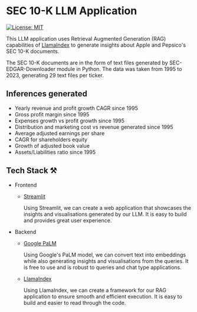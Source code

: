 # SEC 10-K LLM Application

[![License: MIT](https://img.shields.io/badge/License-MIT-yellow.svg)](https://opensource.org/licenses/MIT)

This LLM application uses Retrieval Augmented Generation (RAG) capabilities of [LlamaIndex](https://github.com/jerryjliu/llama_index) to generate insights about Apple and Pepsico's SEC 10-K documents.

The SEC 10-K documents are in the form of text files generated by SEC-EDGAR-Downloader module in Python. The data was taken from 1995 to 2023, generating 29 text files per ticker. 

## Inferences generated

- Yearly revenue and profit growth CAGR since 1995
- Gross profit margin since 1995
- Expenses growth vs profit growth since 1995
- Distribution and marketing cost vs revenue generated since 1995
- Average adjusted earnings per share
- CAGR for shareholders equity
- Growth of adjusted book value
- Assets/Liabilities ratio since 1995

## Tech Stack ⚒️

- Frontend
    - [Streamlit](https://streamlit.io/)
        <p>
        Using Streamlit, we can create a web application that showcases the insights and visualisations generated by our LLM.
        It is easy to build and provides great user experience.
        </p>

- Backend
    - [Google PaLM](https://ai.google.dev/palm_docs/palm)
        <p>
        Using Google's PaLM model, we can convert text into embeddings while also generating insights and visualisations from the queries. 
        It is free to use and is robust to queries and chat type applications.
        </p>
    
    - [LlamaIndex](https://www.llamaindex.ai/)
        <p>
        Using LlamaIndex, we can create a framework for our RAG application to ensure smooth and efficient execution.
        It is easy to build and easier to read through the code.
        </p>